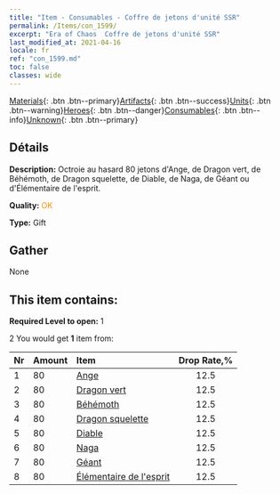 ```yaml
---
title: "Item - Consumables - Coffre de jetons d'unité SSR"
permalink: /Items/con_1599/
excerpt: "Era of Chaos  Coffre de jetons d'unité SSR"
last_modified_at: 2021-04-16
locale: fr
ref: "con_1599.md"
toc: false
classes: wide
---
```

 [Materials](/fr/Items/){: .btn .btn--primary}[Artifacts](/fr/Items/Artifacts/){: .btn .btn--success}[Units](/fr/Items/Units/){: .btn .btn--warning}[Heroes](/fr/Items/Heroes/){: .btn .btn--danger}[Consumables](/fr/Items/Consumables/){: .btn .btn--info}[Unknown](/fr/Items/Unknown/){: .btn .btn--primary}

## Détails
 **Description:** Octroie au hasard 80 jetons d'Ange, de Dragon vert, de Béhémoth, de Dragon squelette, de Diable, de Naga, de Géant ou d'Élémentaire de l'esprit.

 **Quality:** <span style="color: #FF8C00">OK</span>

 **Type:** Gift

## Gather

  None

## This item contains:

 **Required Level to open:** 1

 2 You would get **1** item  from:

  | Nr | Amount |     Item    | Drop Rate,% |
  |:---|:-------|:------------|:---------:|
  | 1 | 80 | [Ange](/fr/Items/unt_196/) | 12.5 | 
  | 2 | 80 | [Dragon vert](/fr/Items/unt_205/) | 12.5 | 
  | 3 | 80 | [Béhémoth](/fr/Items/unt_223/) | 12.5 | 
  | 4 | 80 | [Dragon squelette](/fr/Items/unt_214/) | 12.5 | 
  | 5 | 80 | [Diable](/fr/Items/unt_232/) | 12.5 | 
  | 6 | 80 | [Naga](/fr/Items/unt_240/) | 12.5 | 
  | 7 | 80 | [Géant ](/fr/Items/unt_241/) | 12.5 | 
  | 8 | 80 | [Élémentaire de l'esprit](/fr/Items/unt_267/) | 12.5 | 
